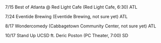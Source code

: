 7/15 Best of Atlanta @ Red Light Cafe (Red Light Cafe, 6:30) ATL

7/24 Eventide Brewing (Eventide Brewing, not sure yet) ATL

8/17 Wondercomedy (Cabbagetown Community Center, not sure yet) ATL

10/17 Stand Up UCSD ft. Deric Poston (PC Theater, 7:00) SD
